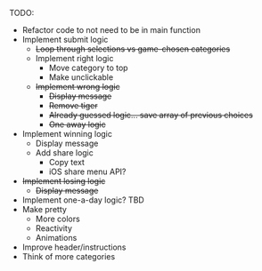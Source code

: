 TODO:
- Refactor code to not need to be in main function
- Implement submit logic
	- ~~Loop through selections vs game-chosen categories~~
	- Implement right logic
		- Move category to top
		- Make unclickable
	- ~~Implement wrong logic~~
		- ~~Display message~~
		- ~~Remove tiger~~
		- ~~Already guessed logic... save array of previous choices~~
		- ~~One away logic~~
- Implement winning logic
	- Display message
	- Add share logic
		- Copy text
		- iOS share menu API?
- ~~Implement losing logic~~
	- ~~Display message~~
- Implement one-a-day logic? TBD
- Make pretty
	- More colors
	- Reactivity
	- Animations
- Improve header/instructions
- Think of more categories
